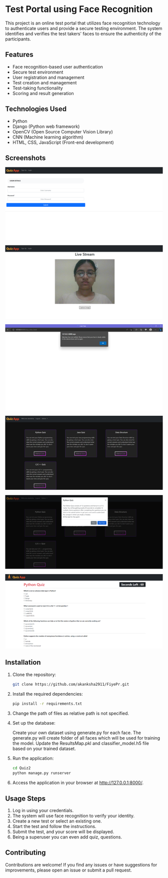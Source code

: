 
# Test Portal using Face Recognition

This project is an online test portal that utilizes face recognition technology to authenticate users and provide a secure testing environment. The system identifies and verifies the test takers' faces to ensure the authenticity of the participants.


## Features

- Face recognition-based user authentication
- Secure test environment
- User registration and management
- Test creation and management
- Test-taking functionality
- Scoring and result generation

## Technologies Used

- Python
- Django (Python web framework)
- OpenCV (Open Source Computer Vision Library)
- CNN (Machine learning algorithm)
- HTML, CSS, JavaScript (Front-end development)

## Screenshots

![Login Page](https://github.com/akanksha2911/FiyePr/blob/master/ss/login.png?raw=true)

![Face Recognition Page](https://github.com/akanksha2911/FiyePr/blob/master/ss/live%20stream.png?raw=true)

![Login Failed Alert](https://github.com/akanksha2911/FiyePr/blob/master/ss/alert_login.png?raw=true)

![Home Page](https://github.com/akanksha2911/FiyePr/blob/master/ss/home%20page%20.png?raw=true)

![Quiz Instructions](https://github.com/akanksha2911/FiyePr/blob/master/ss/quiz%20alert.png?raw=true)

![Quiz Questions](https://github.com/akanksha2911/FiyePr/blob/master/ss/quiz%20page.png?raw=true)
## Installation

1. Clone the repository:

   ```bash
   git clone https://github.com/akanksha2911/FiyePr.git

2. Install the required dependencies:

   ```bash
   pip install -r requirements.txt

3. Change the path of files as relative path is not specified.

3. Set up the database:

   Create your own dataset using generate.py for each face. The    generate.py will create folder of all faces which will be used for training the model. Update the ResultsMap.pkl and classifier_model.h5 file based on your trained dataset.

4. Run the application:

   ```bash
   cd Quiz2
   python manage.py runserver

5. Access the application in your browser at http://127.0.0.1:8000/.


## Usage Steps

1. Log in using your credentials.
3. The system will use face recognition to verify your identity.
3. Create a new test or select an existing one.
4. Start the test and follow the instructions.
5. Submit the test, and your score will be displayed.
6. Being a superuser you can even add quiz, questions.


## Contributing

Contributions are welcome! If you find any issues or have suggestions for improvements, please open an issue or submit a pull request.

